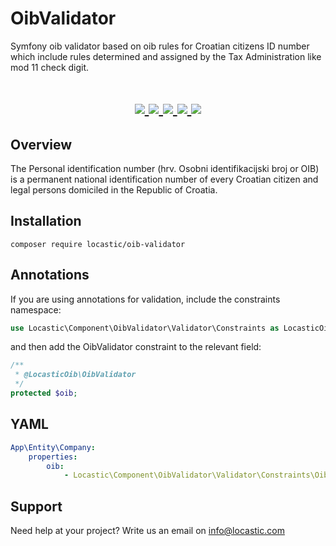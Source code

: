 # OibValidator
Symfony oib validator based on oib rules for Croatian citizens ID number which include rules determined and assigned by the Tax Administration like mod 11 check digit. 


<h1 align="center">
    <a href="https://packagist.org/packages/locastic/oib-validator" title="License" target="_blank">
        <img src="https://img.shields.io/packagist/l/locastic/oib-validator.svg" />
    </a>
    <a href="https://packagist.org/packages/locastic/oib-validator" title="Version" target="_blank">
        <img src="https://img.shields.io/packagist/v/Locastic/oib-validator.svg" />
    </a>
    <a href="https://travis-ci.org/Locastic/OibValidator" title="Build status" target="_blank">
        <img src="https://img.shields.io/travis/Locastic/OibValidator/master.svg" />
    </a>
    <a href="https://scrutinizer-ci.com/g/Locastic/OibValidator/" title="Scrutinizer" target="_blank">
        <img src="https://img.shields.io/scrutinizer/g/Locastic/OibValidator.svg" />
    </a>
    <a href="https://packagist.org/packages/locastic/oib-validator" title="Total Downloads" target="_blank">
        <img src="https://poser.pugx.org/locastic/oib-validator/downloads" />
    </a>
</h1>

## Overview

The Personal identification number (hrv. Osobni identifikacijski broj or OIB) is a permanent national identification number of every Croatian citizen and legal persons domiciled in the Republic of Croatia.



## Installation
 
 ```
 composer require locastic/oib-validator
 ```
 ## Annotations
 
 If you are using annotations for validation, include the constraints namespace:
 
 ```php
 use Locastic\Component\OibValidator\Validator\Constraints as LocasticOib;
 ```
 
 and then add the OibValidator constraint to the relevant field:
 
 ```php
 /**
  * @LocasticOib\OibValidator
  */
 protected $oib;
 ```
 
 ## YAML
  ```yaml
  App\Entity\Company:
      properties:
          oib:
              - Locastic\Component\OibValidator\Validator\Constraints\OibValidator
   ```
  
  ## Support
  
  Need help at your project? Write us an email on info@locastic.com